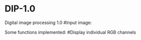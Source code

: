 # DIP-1.0
Digital image processing 1.0
#Input image:


Some functions implemented:
#Display individual RGB channels


